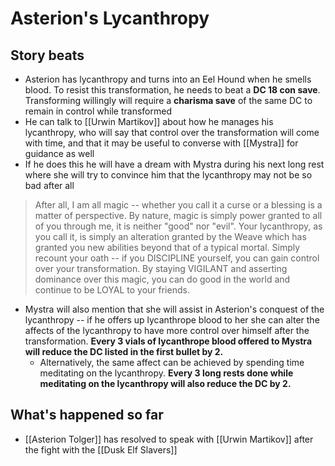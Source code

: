 # Asterion's Lycanthropy

## Story beats
* Asterion has lycanthropy and turns into an Eel Hound when he smells blood. To resist this transformation, he needs to beat a **DC 18 con save**. Transforming willingly will require a **charisma save** of the same DC to remain in control while transformed
* He can talk to [[Urwin Martikov]] about how he manages his lycanthropy, who will say that control over the transformation will come with time, and that it may be useful to converse with [[Mystra]] for guidance as well
* If he does this he will have a dream with Mystra during his next long rest where she will try to convince him that the lycanthropy may not be so bad after all
> After all, I am all magic -- whether you call it a curse or a blessing is a matter of perspective. By nature, magic is simply power granted to all of you through me, it is neither "good" nor "evil". Your lycanthropy, as you call it, is simply an alteration granted by the Weave which has granted you new abilities beyond that of a typical mortal. Simply recount your oath -- if you DISCIPLINE yourself, you can gain control over your transformation. By staying VIGILANT and asserting dominance over this magic, you can do good in the world and continue to be LOYAL to your friends.
* Mystra will also mention that she will assist in Asterion's conquest of the lycanthropy -- if he offers up lycanthrope blood to her she can alter the affects of the lycanthropy to have more control over himself after the transformation. **Every 3 vials of lycanthrope blood offered to Mystra will reduce the DC listed in the first bullet by 2.**
  * Alternatively, the same affect can be achieved by spending time meditating on the lycanthropy. **Every 3 long rests done while meditating on the lycanthropy will also reduce the DC by 2.**

## What's happened so far
* [[Asterion Tolger]] has resolved to speak with [[Urwin Martikov]] after the fight with the [[Dusk Elf Slavers]]